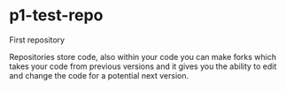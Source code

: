 # p1-test-repo
First repository



Repositories store code, also within your code you can make forks which takes your code from previous versions and it gives you the ability to edit and change the code for a potential next version. 







